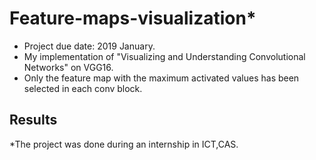 # Feature-maps-visualization*

* Project due date: 2019 January.
* My implementation of "Visualizing and Understanding Convolutional Networks" on VGG16.
* Only the feature map with the maximum activated values has been selected in each conv block.

## Results

*The project was done during an internship in ICT,CAS.
